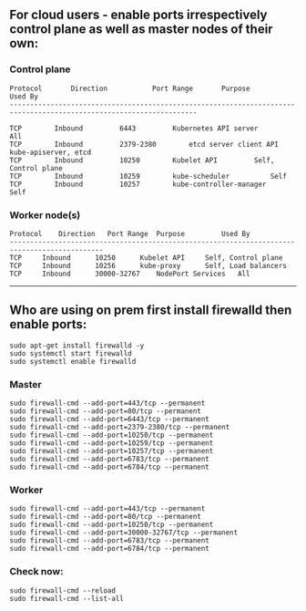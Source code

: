 ## For cloud users - enable ports irrespectively control plane as well as master nodes of their own:
### Control plane
```
Protocol	   Direction		   Port Range		Purpose				Used By
--------------------------------------------------------------------------------------------------------------------

TCP		   Inbound		   6443			Kubernetes API server		All
TCP		   Inbound		   2379-2380		etcd server client API		kube-apiserver, etcd
TCP		   Inbound		   10250		Kubelet API			Self, Control plane
TCP		   Inbound		   10259		kube-scheduler			Self
TCP		   Inbound		   10257		kube-controller-manager		Self	
```


### Worker node(s)
```
Protocol	Direction	Port Range	Purpose			Used By
---------------------------------------------------------------------------------------------
TCP		Inbound		 10250		Kubelet API		Self, Control plane
TCP		Inbound		 10256		kube-proxy		Self, Load balancers
TCP		Inbound		 30000-32767	NodePort Services	All
```
---


## Who are using on prem first install firewalld then enable ports:
```
sudo apt-get install firewalld -y
sudo systemctl start firewalld	
sudo systemctl enable firewalld
```

### Master
	sudo firewall-cmd --add-port=443/tcp --permanent
	sudo firewall-cmd --add-port=80/tcp --permanent
	sudo firewall-cmd --add-port=6443/tcp --permanent
	sudo firewall-cmd --add-port=2379-2380/tcp --permanent
	sudo firewall-cmd --add-port=10250/tcp --permanent
	sudo firewall-cmd --add-port=10259/tcp --permanent
	sudo firewall-cmd --add-port=10257/tcp --permanent
	sudo firewall-cmd --add-port=6783/tcp --permanent
	sudo firewall-cmd --add-port=6784/tcp --permanent

### Worker
	sudo firewall-cmd --add-port=443/tcp --permanent
	sudo firewall-cmd --add-port=80/tcp --permanent
	sudo firewall-cmd --add-port=10250/tcp --permanent
	sudo firewall-cmd --add-port=30000-32767/tcp --permanent
	sudo firewall-cmd --add-port=6783/tcp --permanent
	sudo firewall-cmd --add-port=6784/tcp --permanent


### Check now:
```
sudo firewall-cmd --reload
sudo firewall-cmd --list-all
```
